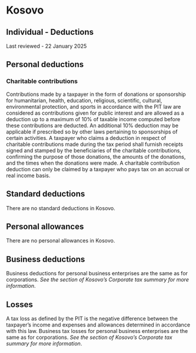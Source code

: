 # Kosovo
## Individual - Deductions
Last reviewed - 22 January 2025
## Personal deductions
### Charitable contributions
Contributions made by a taxpayer in the form of donations or sponsorship for humanitarian, health, education, religious, scientific, cultural, environmental protection, and sports in accordance with the PIT law are considered as contributions given for public interest and are allowed as a deduction up to a maximum of 10% of taxable income computed before these contributions are deducted.
An additional 10% deduction may be applicable if prescribed so by other laws pertaining to sponsorships of certain activities.
A taxpayer who claims a deduction in respect of charitable contributions made during the tax period shall furnish receipts signed and stamped by the beneficiaries of the charitable contributions, confirming the purpose of those donations, the amounts of the donations, and the times when the donations were made.
A charitable contribution deduction can only be claimed by a taxpayer who pays tax on an accrual or real income basis.
## Standard deductions
There are no standard deductions in Kosovo.
## Personal allowances
There are no personal allowances in Kosovo.
## Business deductions
Business deductions for personal business enterprises are the same as for corporations. _See the section of Kosovo’s Corporate tax summary for more information_.
## Losses
A tax loss as defined by the PIT is the negative difference between the taxpayer’s income and expenses and allowances determined in accordance with this law.
Business tax losses for personal business enterprises are the same as for corporations. _See the section of Kosovo’s Corporate tax summary for more information_.
